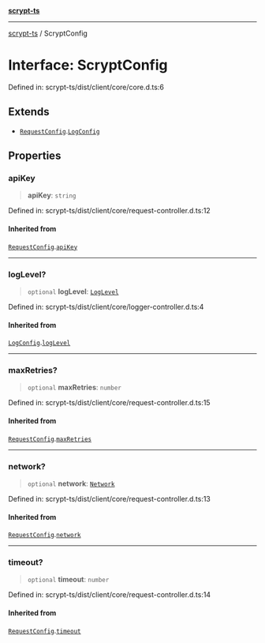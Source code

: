 [**scrypt-ts**](../README.md)

***

[scrypt-ts](../globals.md) / ScryptConfig

# Interface: ScryptConfig

Defined in: scrypt-ts/dist/client/core/core.d.ts:6

## Extends

- [`RequestConfig`](RequestConfig.md).[`LogConfig`](LogConfig.md)

## Properties

### apiKey

> **apiKey**: `string`

Defined in: scrypt-ts/dist/client/core/request-controller.d.ts:12

#### Inherited from

[`RequestConfig`](RequestConfig.md).[`apiKey`](RequestConfig.md#apikey)

***

### logLevel?

> `optional` **logLevel**: [`LogLevel`](../type-aliases/LogLevel.md)

Defined in: scrypt-ts/dist/client/core/logger-controller.d.ts:4

#### Inherited from

[`LogConfig`](LogConfig.md).[`logLevel`](LogConfig.md#loglevel)

***

### maxRetries?

> `optional` **maxRetries**: `number`

Defined in: scrypt-ts/dist/client/core/request-controller.d.ts:15

#### Inherited from

[`RequestConfig`](RequestConfig.md).[`maxRetries`](RequestConfig.md#maxretries)

***

### network?

> `optional` **network**: [`Network`](../@scrypt-inc/bsv/namespaces/Networks/interfaces/Network.md)

Defined in: scrypt-ts/dist/client/core/request-controller.d.ts:13

#### Inherited from

[`RequestConfig`](RequestConfig.md).[`network`](RequestConfig.md#network)

***

### timeout?

> `optional` **timeout**: `number`

Defined in: scrypt-ts/dist/client/core/request-controller.d.ts:14

#### Inherited from

[`RequestConfig`](RequestConfig.md).[`timeout`](RequestConfig.md#timeout)

